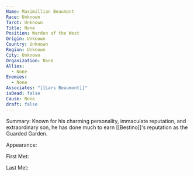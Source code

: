 ```yaml
---
Name: Maximillian Beaumont
Race: Unknown
Tarot: Unknown
Title: None
Position: Warden of the West
Origin: Unknown
Country: Unknown
Region: Unknown
City: Unknown
Organization: None
Allies:
  - None
Enemies:
  - None
Associates: "[[Lars Beaumont]]"
isDead: false
Cause: None
draft: false
---
```

Summary:
Known for his charming personality, immaculate reputation, and extraordinary son, he has done much to earn [[Bestino]]'s reputation as the Guarded Garden.

Appearance: 

First Met: 

Last Met: 
